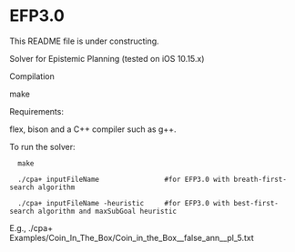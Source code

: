 # EFP3.0

This README file is under constructing.

Solver for Epistemic Planning (tested on iOS 10.15.x)

Compilation


  make
  

Requirements:

  flex, bison and a C++ compiler such as g++.

To run the solver: 

      make

      ./cpa+ inputFileName                #for EFP3.0 with breath-first-search algorithm
      
      ./cpa+ inputFileName -heuristic     #for EFP3.0 with best-first-search algorithm and maxSubGoal heuristic
      
E.g., ./cpa+ Examples/Coin_In_The_Box/Coin_in_the_Box__false_ann__pl_5.txt
